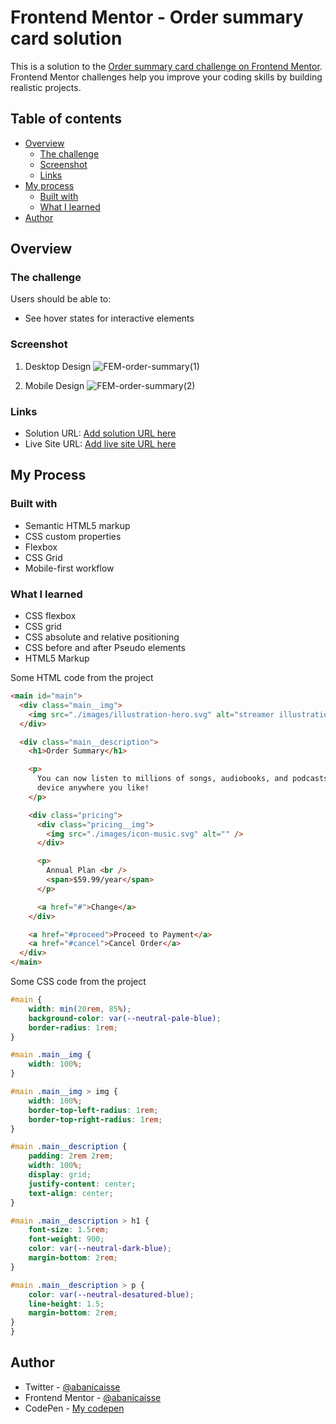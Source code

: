 # Frontend Mentor - Order summary card solution

This is a solution to the [Order summary card challenge on Frontend Mentor](https://www.frontendmentor.io/challenges/order-summary-component-QlPmajDUj). Frontend Mentor challenges help you improve your coding skills by building realistic projects.

## Table of contents

- [Overview](#overview)
  - [The challenge](#the-challenge)
  - [Screenshot](#screenshot)
  - [Links](#links)
- [My process](#my-process)
  - [Built with](#built-with)
  - [What I learned](#what-i-learned)
- [Author](#author)

## Overview

### The challenge

Users should be able to:

- See hover states for interactive elements

### Screenshot

1. Desktop Design
![FEM-order-summary(1)](https://user-images.githubusercontent.com/84383548/132903701-831b00dd-4cfa-46f3-9712-3a632a6099d4.png)

1. Mobile Design
![FEM-order-summary(2)](https://user-images.githubusercontent.com/84383548/132903721-a292ab78-479f-425a-b4be-1d3797f6ce0f.png)

### Links

- Solution URL: [Add solution URL here](https://your-solution-url.com)
- Live Site URL: [Add live site URL here](https://your-live-site-url.com)

## My Process

### Built with

- Semantic HTML5 markup
- CSS custom properties
- Flexbox
- CSS Grid
- Mobile-first workflow

### What I learned

- CSS flexbox
- CSS grid
- CSS absolute and relative positioning
- CSS before and after Pseudo elements
- HTML5 Markup

Some HTML code from the project

```html
<main id="main">
  <div class="main__img">
    <img src="./images/illustration-hero.svg" alt="streamer illustration" />
  </div>

  <div class="main__description">
    <h1>Order Summary</h1>

    <p>
      You can now listen to millions of songs, audiobooks, and podcasts on any
      device anywhere you like!
    </p>

    <div class="pricing">
      <div class="pricing__img">
        <img src="./images/icon-music.svg" alt="" />
      </div>

      <p>
        Annual Plan <br />
        <span>$59.99/year</span>
      </p>

      <a href="#">Change</a>
    </div>

    <a href="#proceed">Proceed to Payment</a>
    <a href="#cancel">Cancel Order</a>
  </div>
</main>
```

Some CSS code from the project

```css
#main {
    width: min(20rem, 85%);
    background-color: var(--neutral-pale-blue);
    border-radius: 1rem;
}

#main .main__img {
    width: 100%;
}

#main .main__img > img {
    width: 100%;
    border-top-left-radius: 1rem;
    border-top-right-radius: 1rem;
}

#main .main__description {
    padding: 2rem 2rem;
    width: 100%;
    display: grid;
    justify-content: center;
    text-align: center;
}

#main .main__description > h1 {
    font-size: 1.5rem;
    font-weight: 900;
    color: var(--neutral-dark-blue);
    margin-bottom: 2rem;
}

#main .main__description > p {
    color: var(--neutral-desatured-blue);
    line-height: 1.5;
    margin-bottom: 2rem;
}
}
```

## Author

- Twitter - [@abanicaisse](https://www.twitter.com/abanicaisse)
- Frontend Mentor - [@abanicaisse](https://www.frontendmentor.io/profile/abanicaisse)
- CodePen - [My codepen](https://www.codepen.io/Nicaisse)
